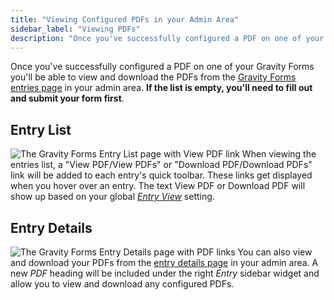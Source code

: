 ```yaml
---
title: "Viewing Configured PDFs in your Admin Area"
sidebar_label: "Viewing PDFs"
description: "Once you've successfully configured a PDF on one of your Gravity Forms you'll be able to view and download the PDFs from the Gravity Forms entries page."
---
```


Once you've successfully configured a PDF on one of your Gravity Forms you'll be able to view and download the PDFs from the [Gravity Forms entries page](https://docs.gravityforms.com/entries/) in your admin area. **If the list is empty, you'll need to fill out and submit your form first**.

## Entry List

![The Gravity Forms Entry List page with View PDF link](https://resources.gravitypdf.com/uploads/2015/11/entry-list-v5.png) When viewing the entries list, a "View PDF/View PDFs" or "Download PDF/Download PDFs" link will be added to each entry's quick toolbar. These links get displayed when you hover over an entry. The text View PDF or Download PDF will show up based on your global [*Entry View*](user-global-settings.md#entry-view) setting.

## Entry Details

![The Gravity Forms Entry Details page with PDF links](https://resources.gravitypdf.com/uploads/2015/11/entry-details-v5.png) You can also view and download your PDFs from the [entry details page](https://docs.gravityforms.com/entry-detail/) in your admin area. A new *PDF* heading will be included under the right *Entry* sidebar widget and allow you to view and download any configured PDFs.
